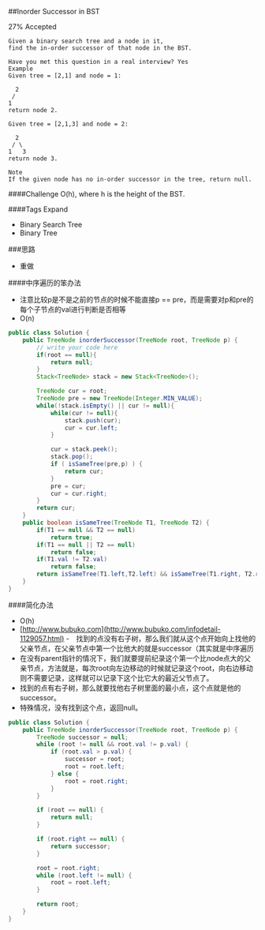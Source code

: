 ##Inorder Successor in BST

27% Accepted

	Given a binary search tree and a node in it,
    find the in-order successor of that node in the BST.

	Have you met this question in a real interview? Yes
	Example
	Given tree = [2,1] and node = 1:

	  2
	 /
	1
	return node 2.

	Given tree = [2,1,3] and node = 2:

	  2
	 / \
	1   3
	return node 3.

	Note
	If the given node has no in-order successor in the tree, return null.

####Challenge
O(h), where h is the height of the BST.

####Tags Expand
- Binary Search Tree
- Binary Tree

###思路
- 重做

####中序遍历的笨办法
- 注意比较p是不是之前的节点的时候不能直接p == pre，而是需要对p和pre的每个子节点的val进行判断是否相等
- O(n)

```java
public class Solution {
    public TreeNode inorderSuccessor(TreeNode root, TreeNode p) {
        // write your code here
        if(root == null){
            return null;
        }
        Stack<TreeNode> stack = new Stack<TreeNode>();

        TreeNode cur = root;
        TreeNode pre = new TreeNode(Integer.MIN_VALUE);
        while(!stack.isEmpty() || cur != null){
            while(cur != null){
                stack.push(cur);
                cur = cur.left;
            }

            cur = stack.peek();
            stack.pop();
            if ( isSameTree(pre,p) ) {
                return cur;
            }
            pre = cur;
            cur = cur.right;
        }
        return cur;
    }
    public boolean isSameTree(TreeNode T1, TreeNode T2) {
        if(T1 == null && T2 == null)
            return true;
        if(T1 == null || T2 == null)
            return false;
        if(T1.val != T2.val)
            return false;
        return isSameTree(T1.left,T2.left) && isSameTree(T1.right, T2.right);
    }
}
```
####简化办法
- O(h)
- [http://www.bubuko.com](http://www.bubuko.com/infodetail-1129057.html)
-　找到的点没有右子树，那么我们就从这个点开始向上找他的父亲节点，在父亲节点中第一个比他大的就是successor（其实就是中序遍历
- 在没有parent指针的情况下，我们就要提前纪录这个第一个比node点大的父亲节点，方法就是，每次root向左边移动的时候就记录这个root，向右边移动则不需要记录，这样就可以记录下这个比它大的最近父节点了。
- 找到的点有右子树，那么就要找他右子树里面的最小点，这个点就是他的successor。
- 特殊情况，没有找到这个点，返回null。

```java
public class Solution {
    public TreeNode inorderSuccessor(TreeNode root, TreeNode p) {
        TreeNode successor = null;
        while (root != null && root.val != p.val) {
            if (root.val > p.val) {
                successor = root;
                root = root.left;
            } else {
                root = root.right;
            }
        }

        if (root == null) {
            return null;
        }

        if (root.right == null) {
            return successor;
        }

        root = root.right;
        while (root.left != null) {
            root = root.left;
        }

        return root;
    }
}
```
